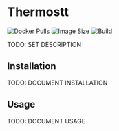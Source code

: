 # Thermostt
[![Docker Pulls](https://img.shields.io/docker/pulls/illallangi/thermostt.svg)](https://hub.docker.com/r/illallangi/thermostt)
[![Image Size](https://images.microbadger.com/badges/image/illallangi/thermostt.svg)](https://microbadger.com/images/illallangi/thermostt)
![Build](https://github.com/illallangi/Thermostt/workflows/Build/badge.svg)

TODO: SET DESCRIPTION

## Installation

TODO: DOCUMENT INSTALLATION

## Usage

TODO: DOCUMENT USAGE
